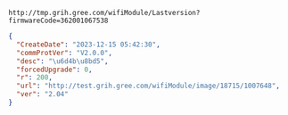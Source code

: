 `http://tmp.grih.gree.com/wifiModule/Lastversion?firmwareCode=362001067538`

```json
{
  "CreateDate": "2023-12-15 05:42:30",
  "commProtVer": "V2.0.0",
  "desc": "\u6d4b\u8bd5",
  "forcedUpgrade": 0,
  "r": 200,
  "url": "http://test.grih.gree.com/wifiModule/image/18715/1007648",
  "ver": "2.04"
}
```